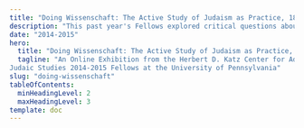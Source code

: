 ```yaml
---
title: "Doing Wissenschaft: The Active Study of Judaism as Practice, 1818 - 2018"
description: "This past year's Fellows explored critical questions about the way in which academic categories and methodologies have framed how Jews and Judaism are understood."
date: "2014-2015"
hero:
  title: "Doing Wissenschaft: The Active Study of Judaism as Practice, 1818 - 2018"
  tagline: "An Online Exhibition from the Herbert D. Katz Center for Advanced
Judaic Studies 2014-2015 Fellows at the University of Pennsylvania"
slug: "doing-wissenschaft"
tableOfContents:
  minHeadingLevel: 2
  maxHeadingLevel: 3
template: doc
---
```


 
